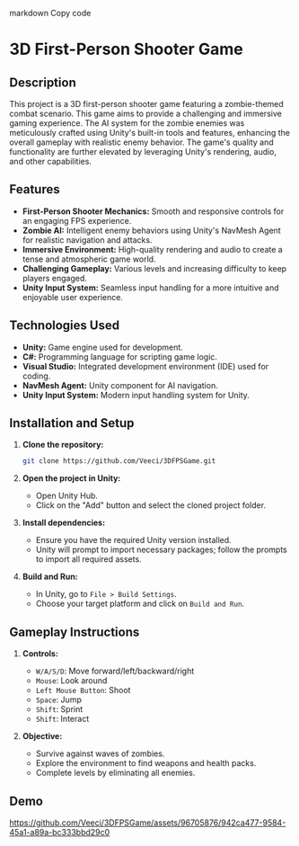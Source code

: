 markdown
Copy code
# 3D First-Person Shooter Game

## Description

This project is a 3D first-person shooter game featuring a zombie-themed combat scenario. This game aims to provide a challenging and immersive gaming experience. The AI system for the zombie enemies was meticulously crafted using Unity's built-in tools and features, enhancing the overall gameplay with realistic enemy behavior. The game's quality and functionality are further elevated by leveraging Unity's rendering, audio, and other capabilities.

## Features

- **First-Person Shooter Mechanics:** Smooth and responsive controls for an engaging FPS experience.
- **Zombie AI:** Intelligent enemy behaviors using Unity's NavMesh Agent for realistic navigation and attacks.
- **Immersive Environment:** High-quality rendering and audio to create a tense and atmospheric game world.
- **Challenging Gameplay:** Various levels and increasing difficulty to keep players engaged.
- **Unity Input System:** Seamless input handling for a more intuitive and enjoyable user experience.

## Technologies Used

- **Unity:** Game engine used for development.
- **C#:** Programming language for scripting game logic.
- **Visual Studio:** Integrated development environment (IDE) used for coding.
- **NavMesh Agent:** Unity component for AI navigation.
- **Unity Input System:** Modern input handling system for Unity.

## Installation and Setup

1. **Clone the repository:**
    ```bash
    git clone https://github.com/Veeci/3DFPSGame.git
    ```

2. **Open the project in Unity:**
    - Open Unity Hub.
    - Click on the "Add" button and select the cloned project folder.

3. **Install dependencies:**
    - Ensure you have the required Unity version installed.
    - Unity will prompt to import necessary packages; follow the prompts to import all required assets.

4. **Build and Run:**
    - In Unity, go to `File > Build Settings`.
    - Choose your target platform and click on `Build and Run`.

## Gameplay Instructions

1. **Controls:**
    - `W/A/S/D`: Move forward/left/backward/right
    - `Mouse`: Look around
    - `Left Mouse Button`: Shoot
    - `Space`: Jump
    - `Shift`: Sprint
    - `Shift`: Interact

2. **Objective:**
    - Survive against waves of zombies.
    - Explore the environment to find weapons and health packs.
    - Complete levels by eliminating all enemies.

## Demo

https://github.com/Veeci/3DFPSGame/assets/96705876/942ca477-9584-45a1-a89a-bc333bbd29c0


